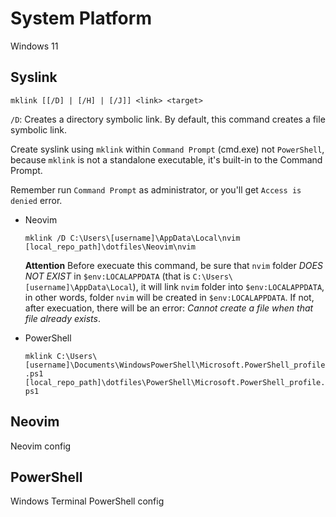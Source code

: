 # System Platform
Windows 11

## Syslink
`mklink [[/D] | [/H] | [/J]] <link> <target>`

`/D`: Creates a directory symbolic link. By default, this command creates a file symbolic link.

Create syslink using `mklink` within `Command Prompt` (cmd.exe) not `PowerShell`, because `mklink` is not a standalone executable, it's built-in to the Command Prompt.

Remember run `Command Prompt` as administrator, or you'll get `Access is denied` error.

- Neovim

    `mklink /D C:\Users\[username]\AppData\Local\nvim [local_repo_path]\dotfiles\Neovim\nvim`

    **Attention** Before execuate this command, be sure that `nvim` folder *DOES NOT EXIST* in `$env:LOCALAPPDATA` (that is `C:\Users\[username]\AppData\Local`), it will link `nvim` folder into `$env:LOCALAPPDATA`, in other words, folder `nvim` will be created in `$env:LOCALAPPDATA`. If not, after execuation, there will be an error: *Cannot create a file when that file already exists*.

-  PowerShell

    `mklink C:\Users\[username]\Documents\WindowsPowerShell\Microsoft.PowerShell_profile.ps1 [local_repo_path]\dotfiles\PowerShell\Microsoft.PowerShell_profile.ps1`

## Neovim
Neovim config

## PowerShell
Windows Terminal PowerShell config
